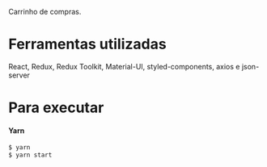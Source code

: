 Carrinho de compras.
# Ferramentas utilizadas

React, Redux, Redux Toolkit, Material-UI, styled-components, axios e  json-server

# Para executar

#### Yarn
```sh
$ yarn
$ yarn start
```